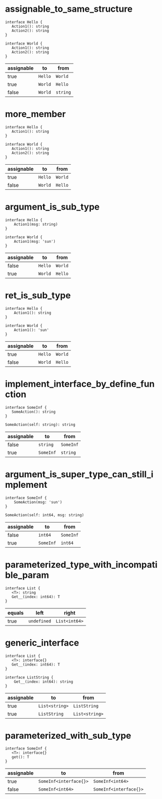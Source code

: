 # assignable_to_same_structure

```dexscript
interface Hello {
   Action1(): string
   Action2(): string
}
```

```dexscript
interface World {
   Action1(): string
   Action2(): string
}
```

| assignable | to           | from         |
| ---------- | ------------ | ------------ |
| true       | `Hello`      | `World`      |
| true       | `World`      | `Hello`      |
| false      | `World`      | `string`     |

# more_member

```dexscript
interface Hello {
   Action1(): string
}
```

```dexscript
interface World {
   Action1(): string
   Action2(): string
}
```

| assignable | to           | from         |
| ---------- | ------------ | ------------ |
| true       | `Hello`      | `World`      |
| false      | `World`      | `Hello`      |

# argument_is_sub_type

```dexscript
interface Hello {
    Action1(msg: string)
}
```

```dexscript
interface World {
    Action1(msg: 'sun')
}
```


| assignable | to           | from         |
| ---------- | ------------ | ------------ |
| false      | `Hello`      | `World`      |
| true       | `World`      | `Hello`      |

# ret_is_sub_type

```dexscript
interface Hello {
    Action1(): string
}
```

```dexscript
interface World {
    Action1(): 'sun'
}
```

| assignable | to           | from         |
| ---------- | ------------ | ------------ |
| true       | `Hello`      | `World`      |
| false      | `World`      | `Hello`      |

# implement_interface_by_define_function

```dexscript
interface SomeInf {
   SomeAction(): string
}
```

```dexscript
SomeAction(self: string): string
```

| assignable | to           | from         |
| ---------- | ------------ | ------------ |
| false      | `string`     | `SomeInf`    |
| true       | `SomeInf`    | `string`     |

# argument_is_super_type_can_still_implement

```dexscript
interface SomeInf {
    SomeAction(msg: 'sun')
}
```

```dexscript
SomeAction(self: int64, msg: string)
```

| assignable | to           | from         |
| ---------- | ------------ | ------------ |
| false      | `int64`     | `SomeInf`    |
| true       | `SomeInf`    | `int64`     |

# parameterized_type_with_incompatible_param

```dexscript
interface List {
   <T>: string
   Get__(index: int64): T
}
```

| equals | left           | right         |
| ---------- | ------------ | ------------ |
| true       | `undefined`    | `List<int64>`     |

# generic_interface

```dexscript
interface List {
   <T>: interface{}
   Get__(index: int64): T
}
```

```dexscript
interface ListString {
    Get__(index: int64): string
}
```

| assignable | to           | from         |
| ---------- | ------------ | ------------ |
| true      | `List<string>`     | `ListString`    |
| true       | `ListString`    | `List<string>`     |

# parameterized_with_sub_type

```dexscript
interface SomeInf {
   <T>: interface{}
   get(): T
}
```

| assignable | to           | from         |
| ---------- | ------------ | ------------ |
| true      | `SomeInf<interface{}>`     | `SomeInf<int64>`    |
| false       | `SomeInf<int64>`    | `SomeInf<interface{}>`     |